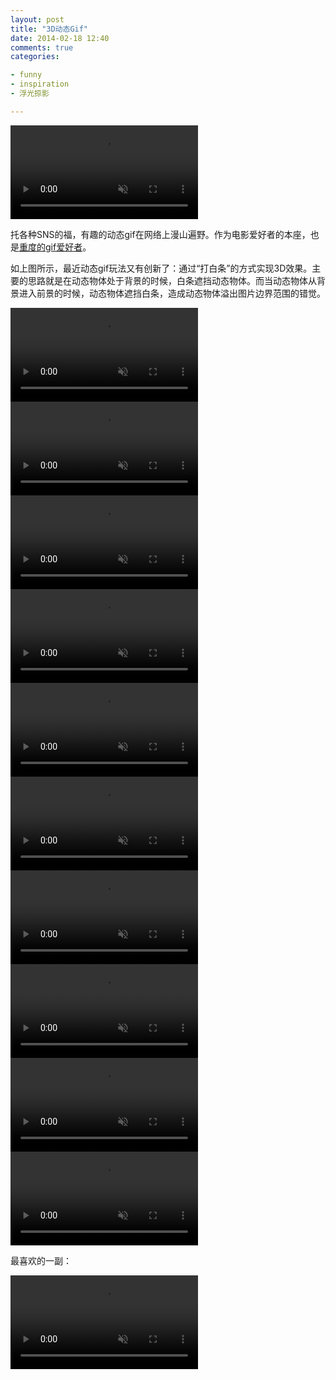 ```yaml
---
layout: post
title: "3D动态Gif"
date: 2014-02-18 12:40
comments: true
categories:

- funny
- inspiration
- 浮光掠影

---
```


<video autoplay loop muted playsinline>
    <source src="{{ site.static_base }}/downloads/images/2014_02/3dgifs4.mp4" type="video/mp4">
    <p>Your browser doesn't support this embedded video.</p>
</video>

托各种SNS的福，有趣的动态gif在网络上漫山遍野。作为电影爱好者的本座，也是[重度的gif爱好者](https://lenciel.com/blog/categories/fu-guang-lue-ying/)。

如上图所示，最近动态gif玩法又有创新了：通过“打白条”的方式实现3D效果。主要的思路就是在动态物体处于背景的时候，白条遮挡动态物体。而当动态物体从背景进入前景的时候，动态物体遮挡白条，造成动态物体溢出图片边界范围的错觉。

<video autoplay loop muted playsinline>
    <source src="{{ site.static_base }}/downloads/images/2014_02/3dgifs1.mp4" type="video/mp4">
    <p>Your browser doesn't support this embedded video.</p>
</video>
<video autoplay loop muted playsinline>
    <source src="{{ site.static_base }}/downloads/images/2014_02/3dgifs2.mp4" type="video/mp4">
    <p>Your browser doesn't support this embedded video.</p>
</video>
<video autoplay loop muted playsinline>
    <source src="{{ site.static_base }}/downloads/images/2014_02/3dgifs3.mp4" type="video/mp4">
    <p>Your browser doesn't support this embedded video.</p>
</video>
<video autoplay loop muted playsinline>
    <source src="{{ site.static_base }}/downloads/images/2014_02/3dgifs5.mp4" type="video/mp4">
    <p>Your browser doesn't support this embedded video.</p>
</video>
<video autoplay loop muted playsinline>
    <source src="{{ site.static_base }}/downloads/images/2014_02/3dgifs6.mp4" type="video/mp4">
    <p>Your browser doesn't support this embedded video.</p>
</video>
<video autoplay loop muted playsinline>
    <source src="{{ site.static_base }}/downloads/images/2014_02/3dgifs6a.mp4" type="video/mp4">
    <p>Your browser doesn't support this embedded video.</p>
</video>
<video autoplay loop muted playsinline>
    <source src="{{ site.static_base }}/downloads/images/2014_02/3dgifs8.mp4" type="video/mp4">
    <p>Your browser doesn't support this embedded video.</p>
</video>
<video autoplay loop muted playsinline>
    <source src="{{ site.static_base }}/downloads/images/2014_02/3dgifs12.mp4" type="video/mp4">
    <p>Your browser doesn't support this embedded video.</p>
</video>
<video autoplay loop muted playsinline>
    <source src="{{ site.static_base }}/downloads/images/2014_02/3dgifs13.mp4" type="video/mp4">
    <p>Your browser doesn't support this embedded video.</p>
</video>
<video autoplay loop muted playsinline>
    <source src="{{ site.static_base }}/downloads/images/2014_02/3dgifs14.mp4" type="video/mp4">
    <p>Your browser doesn't support this embedded video.</p>
</video>

最喜欢的一副：

<video autoplay loop muted playsinline>
    <source src="{{ site.static_base }}/downloads/images/2014_02/3dgifs7.mp4" type="video/mp4">
    <p>Your browser doesn't support this embedded video.</p>
</video>